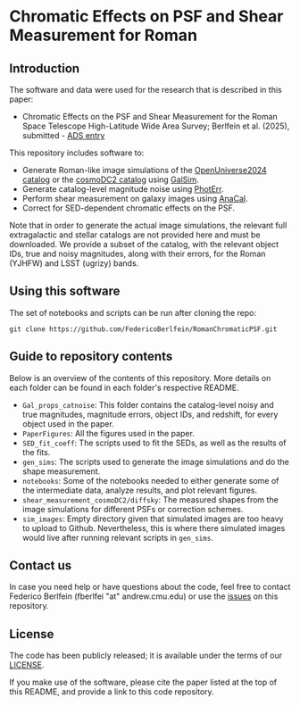 # Chromatic Effects on PSF and Shear Measurement for Roman

## Introduction

The software and data were used for the research that is described in this paper:
 - Chromatic Effects on the PSF and Shear Measurement for the Roman Space Telescope High-Latitude Wide Area Survey; Berlfein et al. (2025), submitted - [ADS entry](https://ui.adsabs.harvard.edu/abs/2025arXiv250500093B/abstract)


This repository includes software to:
 - Generate Roman-like image simulations of the [OpenUniverse2024 catalog](https://irsa.ipac.caltech.edu/data/theory/openuniverse2024/overview.html) or the [cosmoDC2 catalog](https://portal.nersc.gov/project/lsst/cosmoDC2/_README.html) using [GalSim](https://github.com/GalSim-developers/GalSim).
 - Generate catalog-level magnitude noise using [PhotErr](https://github.com/jfcrenshaw/photerr).
 - Perform shear measurement on galaxy images using [AnaCal](https://github.com/mr-superonion/AnaCal).
 - Correct for SED-dependent chromatic effects on the PSF.

Note that in order to generate the actual image simulations, the relevant full extragalactic and stellar catalogs are not provided here and must be downloaded. We provide a subset of the catalog, with the relevant object IDs, true and noisy magnitudes, along with their errors, for the Roman (YJHFW) and LSST (ugrizy) bands. 


## Using this software

The set of notebooks and scripts can be run after cloning the repo:
```
git clone https://github.com/FedericoBerlfein/RomanChromaticPSF.git
```

## Guide to repository contents
Below is an overview of the contents of this repository. More details on each folder can be found in each folder's respective README. 

- ``Gal_props_catnoise``: This folder contains the catalog-level noisy and true magnitudes, magnitude errors, object IDs, and redshift, for every object used in the paper. 
- ``PaperFigures``: All the figures used in the paper.
- ``SED_fit_coeff``: The scripts used to fit the SEDs, as well as the results of the fits.
- ``gen_sims``: The scripts used to generate the image simulations and do the shape measurement.
- ``notebooks``: Some of the notebooks needed to either generate some of the intermediate data, analyze results, and plot relevant figures.
- ``shear_measurement_cosmoDC2/diffsky``: The measured shapes from the image simulations for different PSFs or correction schemes.
- ``sim_images``: Empty directory given that simulated images are too heavy to upload to Github.  Nevertheless, this is where there simulated images would live after running relevant scripts in ``gen_sims``.



## Contact us

In case you need help or have questions about the code, feel free to contact Federico Berlfein (fberlfei "at" andrew.cmu.edu) or use the [issues](https://github.com/FedericoBerlfein/RomanChromaticPSF/issues) on this repository.


## License

The code has been publicly released; it is available under the terms of our [LICENSE](LICENSE).

If you make use of the software, please cite the paper listed at the top of this README, and provide a link to this code repository.